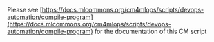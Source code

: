 Please see [https://docs.mlcommons.org/cm4mlops/scripts/devops-automation/compile-program](https://docs.mlcommons.org/cm4mlops/scripts/devops-automation/compile-program) for the documentation of this CM script
